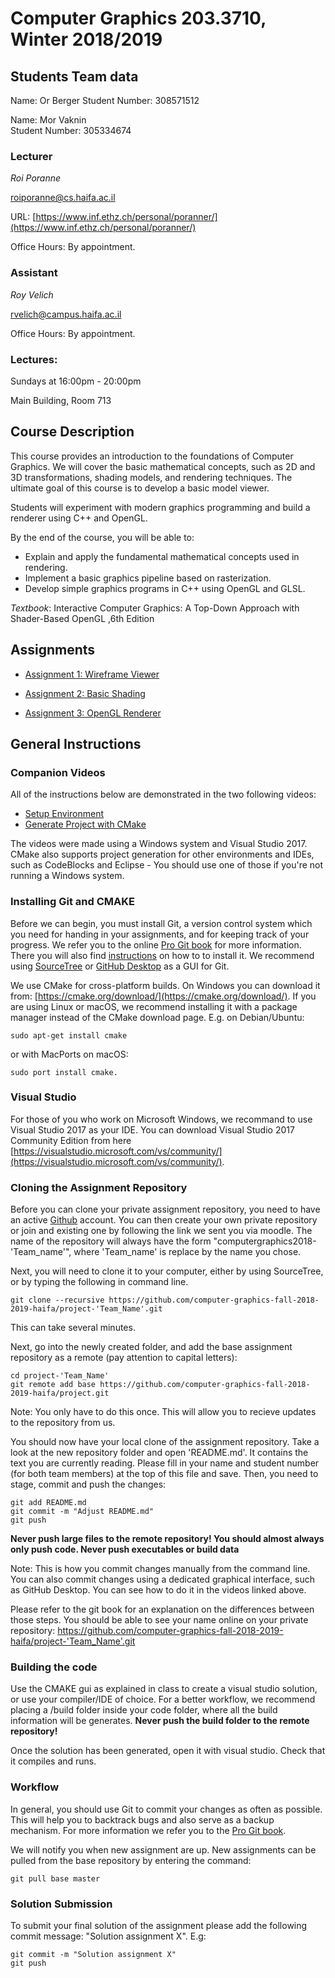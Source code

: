 # Computer Graphics 203.3710, Winter 2018/2019
## Students Team data

Name: Or Berger
Student Number: 308571512

Name: Mor Vaknin  
Student Number: 305334674

### Lecturer
*Roi Poranne*

[roiporanne@cs.haifa.ac.il](mailto:roiporanne@cs.haifa.ac.il)

URL: [https://www.inf.ethz.ch/personal/poranner/](https://www.inf.ethz.ch/personal/poranner/)

Office Hours: By appointment.

### Assistant
*Roy Velich*

[rvelich@campus.haifa.ac.il](mailto:rvelich@campus.haifa.ac.il)

Office Hours: By appointment.

### Lectures:
Sundays at 16:00pm - 20:00pm

Main Building, Room 713

## Course Description

This course provides an introduction to the foundations of Computer Graphics. We will cover the basic mathematical concepts, such as 2D and 3D transformations, shading models, and rendering techniques. The ultimate goal of this course is to develop a basic model viewer.

Students will experiment with modern graphics programming and build a renderer using C++ and OpenGL.

By the end of the course, you will be able to:

* Explain and apply the fundamental mathematical concepts used in rendering.
* Implement a basic graphics pipeline based on rasterization.
* Develop simple graphics programs in C++ using OpenGL and GLSL.

*Textbook*:
Interactive Computer Graphics: A Top-Down Approach with Shader-Based OpenGL ,6th Edition

## Assignments

* [Assignment 1: Wireframe Viewer](Assignment1/homework1.pdf)

* [Assignment 2: Basic Shading](Assignment2/homework2.pdf)

* [Assignment 3: OpenGL Renderer](Assignment3/homework3.pdf)

## General Instructions

### Companion Videos
All of the instructions below are demonstrated in the two following videos:

* [Setup Environment](https://youtu.be/irAP4DGwvPM)
* [Generate Project with CMake](https://youtu.be/84wIbGCKYgA)

The videos were made using a Windows system and Visual Studio 2017. CMake also supports project generation for other environments and IDEs, such as CodeBlocks and Eclipse - You should use one of those if you're not running a Windows system.

### Installing Git and CMAKE
Before we can begin, you must install Git, a version control system which you need for handing in your assignments, and for keeping track of your progress. We refer you to the online [Pro Git book](https://git-scm.com/book/en/v2) for more information. There you will also find [instructions](https://git-scm.com/book/en/v2/Getting-Started-Installing-Git]) on how to to install it. We recommend using [SourceTree](https://www.sourcetreeapp.com/) or [GitHub Desktop](https://desktop.github.com/) as a GUI for Git.

We use CMake for cross-platform builds. On Windows you can download it from: [https://cmake.org/download/](https://cmake.org/download/). If you are using Linux or macOS, we recommend installing it with a package manager instead of the CMake download page. E.g. on Debian/Ubuntu:
```
sudo apt-get install cmake
```
or with MacPorts on macOS:
```
sudo port install cmake.
```

### Visual Studio
For those of you who work on Microsoft Windows, we recommand to use Visual Studio 2017 as your IDE. You can download Visual Studio 2017 Community Edition from here [https://visualstudio.microsoft.com/vs/community/](https://visualstudio.microsoft.com/vs/community/).

### Cloning the Assignment Repository
Before you can clone your private assignment repository, you need to have an active [Github](https://github.com/) account. You can then create your own private repository or join and existing one by following the link we sent you via moodle. The name of the repository will always have the form "computergraphics2018-'Team_name'", where 'Team_name' is replace by the name you chose.

Next, you will need to clone it to your computer, either by using SourceTree, or by typing the following in command line.
```
git clone --recursive https://github.com/computer-graphics-fall-2018-2019-haifa/project-'Team_Name'.git
```
This can take several minutes.

Next, go into the newly created folder, and add the base assignment repository as a remote (pay attention to capital letters):
```
cd project-'Team_Name'
git remote add base https://github.com/computer-graphics-fall-2018-2019-haifa/project.git
```

Note: You only have to do this once. This will allow you to recieve updates to the repository from us.


You should now have your local clone of the assignment repository. Take a look at the new repository folder and open 'README.md'. It contains the text you are currently reading. Please fill in your name and student number (for both team members) at the top of this file and save. Then, you need to stage, commit and push the changes:
```
git add README.md
git commit -m "Adjust README.md"
git push
```
**Never push large files to the remote repository! You should almost always only push code. Never push executables or build data**

Note: This is how you commit changes manually from the command line. You can also commit changes using a dedicated graphical interface, such as GitHub Desktop. You can see how to do it in the videos linked above.

Please refer to the git book for an explanation on the differences between those steps.
You should be able to see your name online on your private repository: https://github.com/computer-graphics-fall-2018-2019-haifa/project-'Team_Name'.git

### Building the code
Use the CMAKE gui as explained in class to create a visual studio solution, or use your compiler/IDE of choice. For a better workflow, we recommend placing a /build folder inside your code folder, where all the build information will be generates.
**Never push the build folder to the remote repository!**

Once the solution has been generated, open it with visual studio. Check that it compiles and runs.

### Workflow
In general, you should use Git to commit your changes as often as possible. This will help you to backtrack bugs and also serve as a backup mechanism. For more information we refer you to the [Pro Git book](https://git-scm.com/book/en/v2/Git-Basics-Recording-Changes-to-the-Repository).

We will notify you when new assignment are up. New assignments can be pulled from the base repository by entering the command:
```
git pull base master
```

### Solution Submission

To submit your final solution of the assignment please add the following commit message: "Solution assignment X". E.g:
```
git commit -m "Solution assignment X"
git push
```
